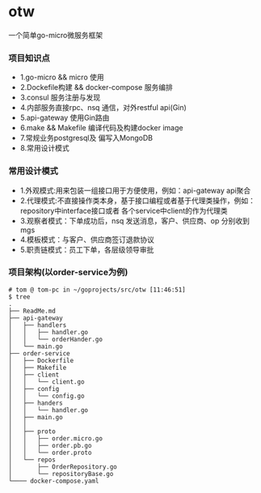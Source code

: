 # otw
一个简单go-micro微服务框架

### 项目知识点
* 1.go-micro && micro 使用
* 2.Dockefile构建 && docker-compose 服务编排
* 3.consul 服务注册与发现
* 4.内部服务直接rpc、nsq 通信，对外restful api(Gin)
* 5.api-gateway 使用Gin路由
* 6.make && Makefile 编译代码及构建docker image
* 7.常规业务postgresql及 偏写入MongoDB
* 8.常用设计模式

### 常用设计模式
* 1.外观模式:用来包装一组接口用于方便使用，例如：api-gateway api聚合
* 2.代理模式:不直接操作类本身，基于接口编程或者基于代理类操作，例如：repository中interface接口或者 各个service中client的作为代理类
* 3.观察者模式：下单成功后，nsq 发送消息，客户、供应商、op 分别收到mgs
* 4.模板模式：与客户、供应商签订退款协议
* 5.职责链模式：员工下单，各层级领导审批
### 项目架构(以order-service为例)
~~~
# tom @ tom-pc in ~/goprojects/src/otw [11:46:51] 
$ tree                      
.
├── ReadMe.md
├── api-gateway
│   ├── handlers
│   │   ├── handler.go
│   │   └── orderHander.go
│   └── main.go
├── order-service
│   ├── Dockerfile
│   ├── Makefile
│   ├── client
│   │   └── client.go
│   ├── config
│   │   └── config.go
│   ├── handers
│   │   └── handler.go
│   ├── main.go
│   │
│   ├── proto
│   │   ├── order.micro.go
│   │   ├── order.pb.go
│   │   └── order.proto
│   └── repos
│       ├── OrderRepository.go
│       └── repositoryBase.go
└──── docker-compose.yaml


~~~
